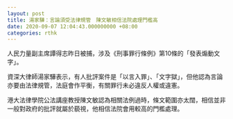 ```yaml
---
layout: post
title: 湯家驊：言論須受法律規管　陳文敏相信法院處理門檻高
date: 2020-09-07 12:04:43.000000000 +08:00
categories: rthk
---
```


人民力量副主席譚得志昨日被捕，涉及《刑事罪行條例》第10條的「發表煽動文字」。

資深大律師湯家驊表示，有人批評案件是「以言入罪」、「文字獄」，但他認為言論亦要由法律規管，法庭會作平衡，有關罪行未必違反人權或違憲。

港大法律學院公法講座教授陳文敏認為相關法例過時，條文範圍亦太闊，相信並非一般對政府的批評就屬於藐視，他相信法院會用較高的門檻處理。
